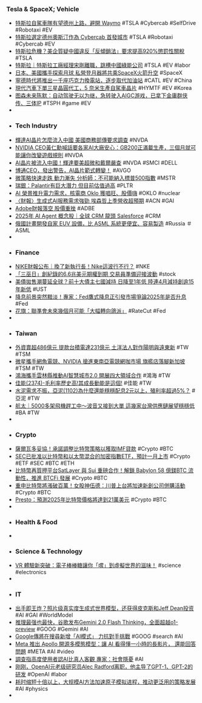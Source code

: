 ### Tesla & SpaceX; Vehicle
- [特斯拉自駕車隊有望德州上路，避開 Waymo](https://technews.tw/2024/12/20/tesla-cybercab-eyes-austin-launch/) #TSLA #Cybercab #SelfDrive #Robotaxi #EV
- [特斯拉選定德州奧斯汀作為 Cybercab 首發城市](https://www.inside.com.tw/article/37105-tesla-eyes-first-city-for-robotaxi-operation-with-preliminary-talks) #TSLA #Robotaxi #Cybercab #EV
- [特斯拉危機？美企質疑中國違反「反傾銷法」要求提高920%懲罰性關稅](https://www.mirrormedia.mg/external/ftnn_358868) #TSLA
- [特斯拉｜特斯拉工廠經理宋剛離職，跳槽中國綠能公司](https://uanalyze.com.tw/articles/455358920) #TSLA #EV #labor
- [日本、美國攜手探索月球 私營登月器將共乘SpaceX火箭升空](https://news.pchome.com.tw/science/technice/20241220/index-73468493759927338005.html) #SpaceX
- [寧德時代將推出一千座巧克力換電站，逐步取代加油站](https://technews.tw/2024/12/19/catl-battery-swap/) #CATL #EV #China
- [現代汽車下單三星晶圓代工，5 奈米生產自駕車晶片](https://technews.tw/2024/12/20/hyundai-motor-will-place-an-order-for-samsung-wafer-foundry/) #HYMTF #EV #Korea
- [图森未来陈默：自动驾驶无以为继，急转驶入AIGC游戏，已拿下金庸群侠传、三体IP](https://www.jiqizhixin.com/articles/2024-12-20-9) #TSPH #game #EV
-
- ### Tech Industry
- [輝達AI晶片怎麼流入中國 美國商務部傳要求調查](https://news.cnyes.com/news/id/5814607) #NVDA
- [NVIDIA CEO黃仁勳喊話要各家AI大廠安心：GB200正滿載生產，三個月就可能讓你改變遊戲規則](https://www.techbang.com/posts/120327-nvidia-ceo-jensen-huang-gb200-is-in-full-production-and-is) #NVDA
- [AI晶片被流入中國！輝達要美超微和戴爾嚴查](https://tw.news.yahoo.com/ai晶片被流入中國-輝達要美超微和戴爾嚴查-094243782.html) #NVDA #SMCI #DELL
- [博通CEO，發出警告，AI晶片範式轉變！](https://hao.cnyes.com/post/127904) #AVGO
- [微策略快速走跌 動力漸失 分析師：不可能納入標普500指數](https://news.cnyes.com/news/id/5815087) #MSTR
- [瑞銀：Palantir有巨大潛力 但目前估值過高](https://news.cnyes.com/news/id/5815103) #PLTR
- [AI 榮景推升電力需求，核電商 Oklo 獲唱旺、股價嗨](https://finance.technews.tw/2024/12/20/oklo-stock-rises-nuclear-power-company-is-in-great-position-with-ai-boom/) #OKLO #nuclear
- [〈財報〉生成式AI服務需求強勁 埃森哲上季營收超預期](https://tw.stock.yahoo.com/news/財報-生成式ai服務需求強勁-埃森哲上季營收超預期-183002662.html) #ACN #GAI
- [Adobe財報落空 股價重挫](https://www.wealth.com.tw/articles/380ae4bc-9278-4c3d-b488-ee078f214bd6) #ADBE
- [2025年 AI Agent 概念股｜全球 CRM 龍頭 Salesforce](https://uanalyze.com.tw/articles/126898923) #CRM
- [俄國計畫開發自家 EUV 設備，比 ASML 系統更便宜、容易製造](https://technews.tw/2024/12/19/russia-plans-euv-chipmaking-tools/) #Russia ＃ASML
-
- ### Finance
- [NIKE財報公布｜換了新執行長！Nike這波行不行？](https://today.line.me/tw/v2/article/YaXYqgL) #NKE
- [「三巫日」創紀錄的6.6兆美元期權到期 交易員準備迎接波動](https://news.cnyes.com/news/id/5815201) #stock
- [美債拋售潮蔓延全球？前十大債主七國減持 日降至1年低 陸連4月減持創逾15年新低](https://news.cnyes.com/news/id/5814994) #UST
- [降息前景突然黯淡！專家：Fed鷹式降息正引發市場爭論2025年是否升息](https://news.cnyes.com/news/id/5814846) #Fed
- [花旗：聯準會未來幾個月可能「大幅轉向鴿派」](https://news.cnyes.com/news/id/5815131) #RateCut #Fed
-
- ### Taiwan
- [外資賣超486億元 提款台積電達231億元 土洋法人對作陽明與遠東新](https://news.cnyes.com/news/id/5815467) #TW #TSM
- [微星攜手網魚電競、NVIDIA 搶進東南亞電競網咖市場 旗艦店落腳新加坡](https://news.cnyes.com/news/id/5815034) #TSM #TW
- [鴻海攜手雲林縣推動AI智慧城市2.0 開展四大領域合作](https://news.cnyes.com/news/id/5815238) #鴻海 #TW
- [佳能(2374)-毛利率歷史高!其成長動能是這個!](https://uanalyze.com.tw/articles/488658916) #佳能 #TW
- [水泥需求不振，亞泥(1102)為什麼還能穩穩配息2元以上，殖利率超過5%？](https://uanalyze.com.tw/articles/738908871) #亞泥 #TW
- [航太｜5000多架飛機趕工中～波音又接到大單 這幾家台灣供應鏈展望穩穩低](https://uanalyze.com.tw/articles/288658939) #BA #TW
-
- ### Crypto
- [薩爾瓦多妥協！承諾調整比特幣策略以獲取IMF貸款](https://abmedia.io/el-salvador-ease-bitcoin-acceptance-to-imf-loans) #Crypto  #BTC
- [SEC已批准以比特幣和以太幣混合的加密指數ETF，預計一月上市](https://abmedia.io/sec-approves-hashdex-and-frnklin-crypto-index-etfs) #Crypto #ETF #SEC #BTC #ETH
- [比特幣再質押平台SatLayer 與 Sui 重磅合作！解鎖 Babylon 58 億鎂BTC 流動性，推進 BTCFi 發展](https://abmedia.io/bitcoin-restaking-satlayer-cooperate-with-sui) #Crypto #BTC
- [重申比特幣將漲破百萬！女股神伍德：川普上台將加速新創公司併購活動](https://news.cnyes.com/news/id/5814668) #Crypto #BTC
- [Presto：預測2025年比特幣價格將達到21萬美元](https://news.cnyes.com/news/id/5813800) #Crypto #BTC
-
- ### Health & Food
-
- ### Science & Technology
- [VR 體驗新突破：電子棒棒糖讓你「嚐」到虛擬世界的滋味！](https://www.techbang.com/posts/120316-vr-electronic-lollipops-taste) #science #electronics
-
- ### IT
- [出手即王炸？照片级真实度生成式世界模型，还获得皮克斯和Jeff Dean投资](https://www.jiqizhixin.com/articles/2024-12-20-6) #AI #GAI #WorldModel
- [推理最强也最快，谷歌发布Gemini 2.0 Flash Thinking，全面超越o1-preview](https://www.jiqizhixin.com/articles/2024-12-20-7) #GOOG #Gemini  #AI
- [Google傳將在搜尋新增「AI模式」 力抗對手挑戰](https://money.udn.com/money/story/5599/8438585) #GOOG #search #AI
- [Meta 推出 Apollo 開源多模態模型：讓 AI 看得懂一小時的長影片， 還能回答問題](https://www.techbang.com/posts/120276-meta-launched-the-apollo-open-source-model-to-allow-ai-to) #META #AI #video
- [調查指高度使用者認AI比真人客觀 專家：社會隱憂](https://udn.com/news/story/7266/8439333) #AI
- [刚刚，OpenAI元老级研究员Alec Radford离职，他主导了GPT-1、GPT-2的研发](https://www.jiqizhixin.com/articles/2024-12-20-4) #OpenAI #labor
- [耗时缩短十倍以上，大规模AI方法加速原子模拟进程，推动更泛用的策略发展](https://www.jiqizhixin.com/articles/2024-12-20-2) #AI #physics
-